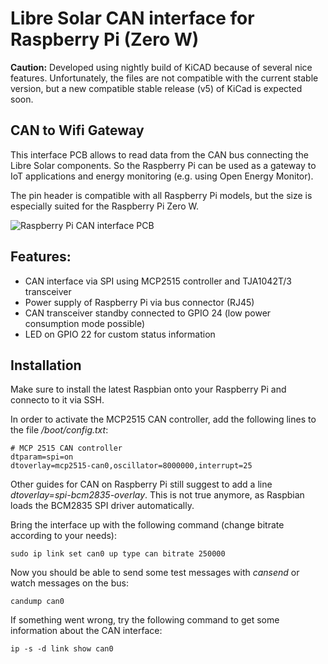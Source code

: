 # Libre Solar CAN interface for Raspberry Pi (Zero W)

**Caution:** Developed using nightly build of KiCAD because of several nice features. Unfortunately, the files are not compatible with the current stable version, but a new compatible stable release (v5) of KiCad is expected soon.

## CAN to Wifi Gateway

This interface PCB allows to read data from the CAN bus connecting the Libre Solar components. So the Raspberry Pi can be used as a gateway to IoT applications and energy monitoring (e.g. using Open Energy Monitor).

The pin header is compatible with all Raspberry Pi models, but the size is especially suited for the Raspberry Pi Zero W.

![Raspberry Pi CAN interface PCB](CAN_RPi-ZeroW.png)

## Features:
- CAN interface via SPI using MCP2515 controller and TJA1042T/3 transceiver
- Power supply of Raspberry Pi via bus connector (RJ45)
- CAN transceiver standby connected to GPIO 24 (low power consumption mode possible)
- LED on GPIO 22 for custom status information

## Installation

Make sure to install the latest Raspbian onto your Raspberry Pi and connecto to it via SSH.

In order to activate the MCP2515 CAN controller, add the following lines to the file */boot/config.txt*:

```
# MCP 2515 CAN controller
dtparam=spi=on
dtoverlay=mcp2515-can0,oscillator=8000000,interrupt=25
```

Other guides for CAN on Raspberry Pi still suggest to add a line *dtoverlay=spi-bcm2835-overlay*. This is not true anymore, as Raspbian loads the BCM2835 SPI driver automatically.

Bring the interface up with the following command (change bitrate according to your needs):

```
sudo ip link set can0 up type can bitrate 250000
```

Now you should be able to send some test messages with *cansend* or watch messages on the bus:

```
candump can0
```

If something went wrong, try the following command to get some information about the CAN interface:

```
ip -s -d link show can0
```
